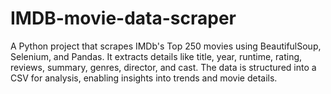 # IMDB-movie-data-scraper
A Python project that scrapes IMDb's Top 250 movies using BeautifulSoup, Selenium, and Pandas. It extracts details like title, year, runtime, rating, reviews, summary, genres, director, and cast. The data is structured into a CSV for analysis, enabling insights into trends and movie details.
